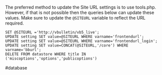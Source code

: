 The preferred method to update the Site URL settings is to use tools.php. However, if that is not possible then the queries below can update these values. Make sure to update the `@SITEURL` variable to reflect the URL required.  
  
```  
SET @SITEURL ='http://vbulletin/vb5_live';  
UPDATE setting SET value=@SITEURL WHERE varname='frontendurl';  
UPDATE setting SET value=@SITEURL WHERE varname='frontendurl_login';  
UPDATE setting SET value=CONCAT(@SITEURL,'/core') WHERE varname='bburl';  
DELETE FROM datastore WHERE title IN ('miscoptions','options','publicoptions')  
```

#database 